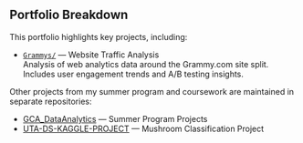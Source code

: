 ## Portfolio Breakdown

This portfolio highlights key projects, including:

- [`Grammys/`](./Grammys) — Website Traffic Analysis  
  Analysis of web analytics data around the Grammy.com site split. Includes user engagement trends and A/B testing insights.

Other projects from my summer program and coursework are maintained in separate repositories:

- [GCA_DataAnalytics](https://github.com/sofia-rueda/GCA_DataAnalytics) — Summer Program Projects  
- [UTA-DS-KAGGLE-PROJECT](https://github.com/sofia-rueda/UTA-DS-KAGGLE-PROJECT) — Mushroom Classification Project


